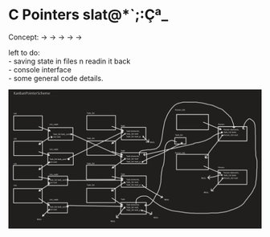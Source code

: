 # C Pointers slat@*`;:Çª_

Concept: -> -> -> -> ->

left to do:<br/>
	- saving state in files n readin it back<br/>
	- console interface<br/>
	- some general code details.

![ScreenShot](/assets/scheme.png)
